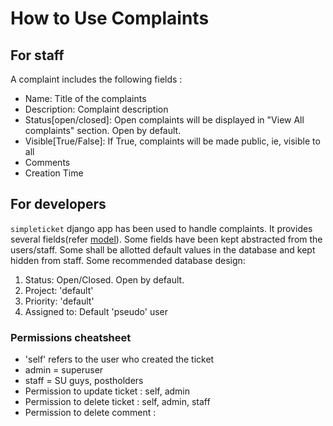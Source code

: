# How to Use Complaints

## For staff
A complaint includes the following fields :
* Name: Title of the complaints
* Description: Complaint description
* Status[open/closed]: Open complaints will be displayed in "View All complaints" section. Open by default.
* Visible[True/False]: If True, complaints will be made public, ie, visible to all
* Comments
* Creation Time

## For developers
`simpleticket` django app has been used to handle complaints. It provides several fields(refer [model](simpleticket/models.py)). Some fields have been kept abstracted from the users/staff. Some shall be allotted default values in the database and kept hidden from staff. Some recommended database design:

1. Status: Open/Closed. Open by default.
2. Project: 'default'
3. Priority: 'default'
4. Assigned to: Default 'pseudo' user

### Permissions cheatsheet
* 'self' refers to the user who created the ticket
* admin = superuser
* staff = SU guys, postholders
* Permission to update ticket : self, admin
* Permission to delete ticket : self, admin, staff
* Permission to delete comment : <awaited>
